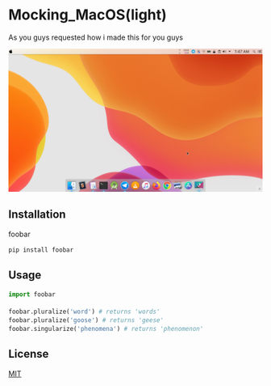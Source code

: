 # Mocking_MacOS(light)

As you guys requested how i made this for you guys

![](/preview/image1.png)

## Installation


foobar

```bash
pip install foobar
```

## Usage

```python
import foobar

foobar.pluralize('word') # returns 'words'
foobar.pluralize('goose') # returns 'geese'
foobar.singularize('phenomena') # returns 'phenomenon'
```



## License
[MIT](https://choosealicense.com/licenses/mit/)
